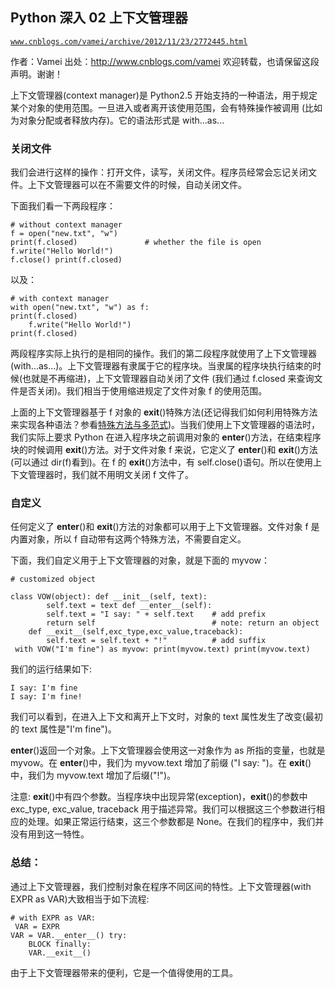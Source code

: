 ## Python 深入 02 上下文管理器

[`www.cnblogs.com/vamei/archive/2012/11/23/2772445.html`](http://www.cnblogs.com/vamei/archive/2012/11/23/2772445.html)

作者：Vamei 出处：http://www.cnblogs.com/vamei 欢迎转载，也请保留这段声明。谢谢！ 

上下文管理器(context manager)是 Python2.5 开始支持的一种语法，用于规定某个对象的使用范围。一旦进入或者离开该使用范围，会有特殊操作被调用 (比如为对象分配或者释放内存)。它的语法形式是 with...as...

### 关闭文件

我们会进行这样的操作：打开文件，读写，关闭文件。程序员经常会忘记关闭文件。上下文管理器可以在不需要文件的时候，自动关闭文件。

下面我们看一下两段程序：

```
# without context manager
f = open("new.txt", "w")
print(f.closed)               # whether the file is open
f.write("Hello World!")
f.close() print(f.closed)

```

以及：

```
# with context manager
with open("new.txt", "w") as f:
print(f.closed)
    f.write("Hello World!")
print(f.closed)

```

两段程序实际上执行的是相同的操作。我们的第二段程序就使用了上下文管理器 (with...as...)。上下文管理器有隶属于它的程序块。当隶属的程序块执行结束的时候(也就是不再缩进)，上下文管理器自动关闭了文件 (我们通过 f.closed 来查询文件是否关闭)。我们相当于使用缩进规定了文件对象 f 的使用范围。

上面的上下文管理器基于 f 对象的 __exit__()特殊方法(还记得我们如何利用特殊方法来实现各种语法？参看[特殊方法与多范式](http://www.cnblogs.com/vamei/archive/2012/11/19/2772441.html))。当我们使用上下文管理器的语法时，我们实际上要求 Python 在进入程序块之前调用对象的 __enter__()方法，在结束程序块的时候调用 __exit__()方法。对于文件对象 f 来说，它定义了 __enter__()和 __exit__()方法(可以通过 dir(f)看到)。在 f 的 __exit__()方法中，有 self.close()语句。所以在使用上下文管理器时，我们就不用明文关闭 f 文件了。

### 自定义

任何定义了 __enter__()和 __exit__()方法的对象都可以用于上下文管理器。文件对象 f 是内置对象，所以 f 自动带有这两个特殊方法，不需要自定义。

下面，我们自定义用于上下文管理器的对象，就是下面的 myvow：

```
# customized object

class VOW(object): def __init__(self, text):
        self.text = text def __enter__(self):
        self.text = "I say: " + self.text    # add prefix
        return self                          # note: return an object
    def __exit__(self,exc_type,exc_value,traceback):
        self.text = self.text + "!"          # add suffix
 with VOW("I'm fine") as myvow: print(myvow.text) print(myvow.text)

```

我们的运行结果如下:

```
I say: I'm fine
I say: I'm fine!

```

我们可以看到，在进入上下文和离开上下文时，对象的 text 属性发生了改变(最初的 text 属性是"I'm fine")。

__enter__()返回一个对象。上下文管理器会使用这一对象作为 as 所指的变量，也就是 myvow。在 __enter__()中，我们为 myvow.text 增加了前缀 ("I say: ")。在 __exit__()中，我们为 myvow.text 增加了后缀("!")。

注意: __exit__()中有四个参数。当程序块中出现异常(exception)，__exit__()的参数中 exc_type, exc_value, traceback 用于描述异常。我们可以根据这三个参数进行相应的处理。如果正常运行结束，这三个参数都是 None。在我们的程序中，我们并没有用到这一特性。

### 总结：

通过上下文管理器，我们控制对象在程序不同区间的特性。上下文管理器(with EXPR as VAR)大致相当于如下流程:

```
# with EXPR as VAR:
 VAR = EXPR
VAR = VAR.__enter__() try:
    BLOCK finally:
    VAR.__exit__()

```

由于上下文管理器带来的便利，它是一个值得使用的工具。
